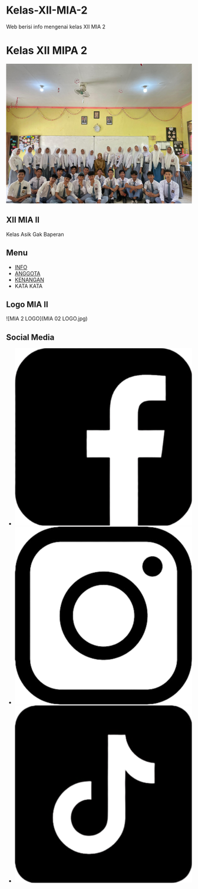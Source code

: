 # Kelas-XII-MIA-2
Web berisi info mengenai kelas XII MIA 2
# Kelas XII MIPA 2

![Kelas XII MIPA 2](Bg.jpg)

## XII MIA II
Kelas Asik Gak Baperan

## Menu
- [INFO](koding.html)
- [ANGGOTA](list.html)
- [KENANGAN](kenangan.html)
- KATA KATA

## Logo MIA II
![MIA 2 LOGO](MIA 02 LOGO.jpg)

## Social Media
- [![Facebook](FBW.png)](https://www.facebook.com/akunFacebook)
- [![Instagram](IGW.png)](https://www.instagram.com/xiimiatwo.class?igsh=M2o3dGVuZTZ1aHU3)
- [![TikTok](TTW.png)](https://www.tiktok.com/@class.mipa02?_t=ZS-8tAY9PJyi7s&_r=1)
